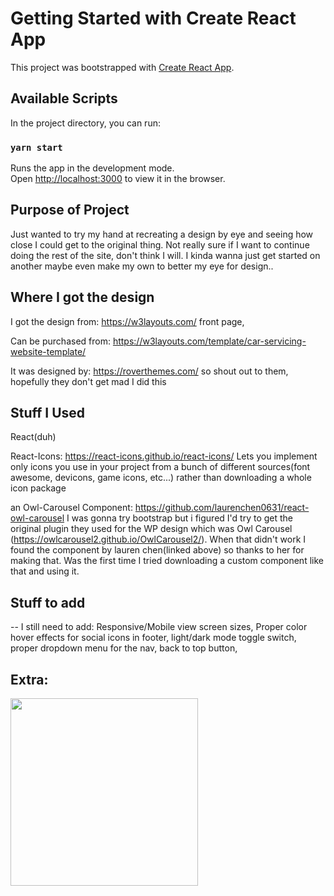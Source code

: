 # Getting Started with Create React App

This project was bootstrapped with [Create React App](https://github.com/facebook/create-react-app).

## Available Scripts

In the project directory, you can run:

### `yarn start`

Runs the app in the development mode.\
Open [http://localhost:3000](http://localhost:3000) to view it in the browser.

## Purpose of  Project

Just wanted to try my hand at recreating a design by eye and seeing how close I could get to the original thing.
Not really sure if I want to continue doing the rest of the site, don't think I will. I kinda wanna just get started on another maybe even make my own to better my eye for design..

## Where I got the design

I got the design from: https://w3layouts.com/ front page,

Can be purchased from: https://w3layouts.com/template/car-servicing-website-template/

It was designed by: https://roverthemes.com/ so shout out to them, hopefully they don't get mad I did this

## Stuff I Used

React(duh)

React-Icons: https://react-icons.github.io/react-icons/
Lets you implement only icons you use in your project from a bunch of different sources(font awesome, devicons, game icons, etc...) rather than downloading a whole icon package

an Owl-Carousel Component: https://github.com/laurenchen0631/react-owl-carousel
I was gonna try bootstrap but i figured I'd try to get the original plugin they used for the WP design
which was Owl Carousel (https://owlcarousel2.github.io/OwlCarousel2/). When that didn't work I found the component by lauren chen(linked above) so thanks to her for making that. Was the first time I tried downloading a custom component like that and using it.

## Stuff to add

-- I still need to add:
    Responsive/Mobile view screen sizes,
    Proper color hover effects for social icons in footer,
    light/dark mode toggle switch,
    proper dropdown menu for the nav,
    back to top button,
    
## Extra:

<img src="https://media2.giphy.com/media/YhLzPwkQrj1mdQDoKF/giphy.gif" width="300" >
    
